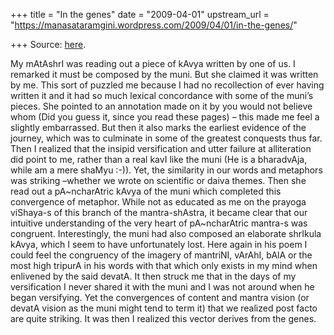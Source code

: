 +++
title = "In the genes"
date = "2009-04-01"
upstream_url = "https://manasataramgini.wordpress.com/2009/04/01/in-the-genes/"

+++
Source: [here](https://manasataramgini.wordpress.com/2009/04/01/in-the-genes/).

My mAtAshrI was reading out a piece of kAvya written by one of us. I
remarked it must be composed by the muni. But she claimed it was written
by me. This sort of puzzled me because I had no recollection of ever
having written it and it had so much lexical concordance with some of
the muni’s pieces. She pointed to an annotation made on it by you would
not believe whom (Did you guess it, since you read these pages) – this
made me feel a slightly embarrassed. But then it also marks the earliest
evidence of the journey, which was to culminate in some of the greatest
conquests thus far. Then I realized that the insipid versification and
utter failure at alliteration did point to me, rather than a real kavI
like the muni (He is a bharadvAja, while am a mere shaMyu :-)). Yet, the
similarity in our words and metaphors was striking –whether we wrote on
scientific or daiva themes. Then she read out a pA\~ncharAtric kAvya of
the muni which completed this convergence of metaphor. While not as
educated as me on the prayoga viShaya-s of this branch of the
mantra-shAstra, it became clear that our intuitive understanding of the
very heart of pA\~ncharAtric mantra-s was congruent. Interestingly, the
muni had also composed an elaborate shrIkula kAvya, which I seem to have
unfortunately lost. Here again in his poem I could feel the congruency
of the imagery of mantriNI, vArAhI, bAlA or the most high tripurA in his
words with that which only exists in my mind when enlivened by the said
devatA. It then struck me that in the days of my versification I never
shared it with the muni and I was not around when he began versifying.
Yet the convergences of content and mantra vision (or devatA vision as
the muni might tend to term it) that we realized post facto are quite
striking. It was then I realized this vector derives from the genes.

